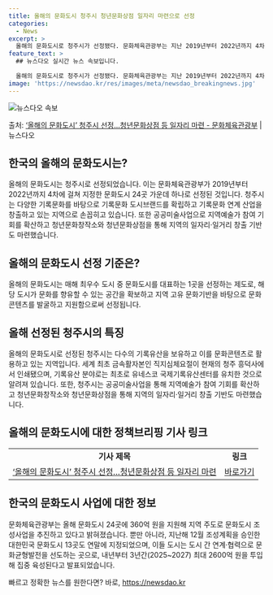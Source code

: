 ```yaml
---
title: 올해의 문화도시 청주시 청년문화상점 일자리 마련으로 선정
categories:
  - News
excerpt: >
  올해의 문화도시로 청주시가 선정됐다. 문화체육관광부는 지난 2019년부터 2022년까지 4차에 걸쳐 문화도시…
feature_text: >
  ## 뉴스다오 실시간 뉴스 속보입니다.

  올해의 문화도시로 청주시가 선정됐다. 문화체육관광부는 지난 2019년부터 2022년까지 4차에 걸쳐 문화도시…
image: 'https://newsdao.kr/res/images/meta/newsdao_breakingnews.jpg'
---
```


![뉴스다오 속보](https://newsdao.kr/res/images/meta/newsdao_breakingnews.jpg)

<p>출처: <a href="https://newsdao.kr/3324" rel="dofollow">‘올해의 문화도시’ 청주시 선정…청년문화상점 등 일자리 마련 - 문화체육관광부</a> | 뉴스다오</p>

<h2 data-ke-size="size26">한국의 올해의 문화도시는?</h2>
<p data-ke-size="size16">올해의 문화도시는 청주시로 선정되었습니다. 이는 문화체육관광부가 2019년부터 2022년까지 4차에 걸쳐 지정한 문화도시 24곳 가운데 하나로 선정된 것입니다. 청주시는 다양한 기록문화를 바탕으로 기록문화 도시브랜드를 확립하고 기록문화 연계 산업을 창출하고 있는 지역으로 손꼽히고 있습니다. 또한 공공미술사업으로 지역예술가 참여 기회를 확산하고 청년문화창작소와 청년문화상점을 통해 지역의 일자리·일거리 창출 기반도 마련했습니다.</p>

<h2 data-ke-size="size26">올해의 문화도시 선정 기준은?</h2>
<p data-ke-size="size16">올해의 문화도시는 매해 최우수 도시 중 문화도시를 대표하는 1곳을 선정하는 제도로, 해당 도시가 문화를 향유할 수 있는 공간을 확보하고 지역 고유 문화기반을 바탕으로 문화콘텐츠를 발굴하고 지원함으로써 선정됩니다.</p>

<h2 data-ke-size="size26">올해 선정된 청주시의 특징</h2>
<p data-ke-size="size16">올해의 문화도시로 선정된 청주시는 다수의 기록유산을 보유하고 이를 문화콘텐츠로 활용하고 있는 지역입니다. 세계 최초 금속활자본인 직지심체요절이 현재의 청주 흥덕사에서 인쇄됐으며, 기록유산 분야로는 최초로 유네스코 국제기록유산센터를 유치한 것으로 알려져 있습니다. 또한, 청주시는 공공미술사업을 통해 지역예술가 참여 기회를 확산하고 청년문화창작소와 청년문화상점을 통해 지역의 일자리·일거리 창출 기반도 마련했습니다.</p>

<h2 data-ke-size="size26">올해의 문화도시에 대한 정책브리핑 기사 링크</h2>
<table>
	<tbody>
		<tr>
			<td style="text-align: center; height: 17px;"><b>기사 제목</b></td>
			<td style="text-align: center; height: 17px;"><b>링크</b></td>
		</tr>
		<tr>
			<td style="text-align: center; height: 17px;"><a href="https://newsdao.kr/3324">‘올해의 문화도시’ 청주시 선정…청년문화상점 등 일자리 마련</a></td>
			<td style="text-align: center; height: 17px;"><a href="https://newsdao.kr/3324">바로가기</a></td>
		</tr>
	</tbody>
</table>

<h2 data-ke-size="size26">한국의 문화도시 사업에 대한 정보</h2>
<p data-ke-size="size16">문화체육관광부는 올해 문화도시 24곳에 360억 원을 지원해 지역 주도로 문화도시 조성사업을 추진하고 있다고 밝혀졌습니다. 뿐만 아니라, 지난해 12월 조성계획을 승인한 대한민국 문화도시 13곳도 연말에 지정되었으며, 이들 도시는 도시 간 연계·협력으로 문화균형발전을 선도하는 곳으로, 내년부터 3년간(2025~2027) 최대 2600억 원을 투입해 집중 육성된다고 발표되었습니다.</p> 

빠르고 정확한 뉴스를 원한다면? 바로, <a href="https://newsdao.kr" rel="dofollow">https://newsdao.kr</a>


